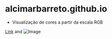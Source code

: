# alcimarbarreto.github.io

- Visualização de cores a partir da escala RGB

[Link](https://alcimarbarreto.github.io/CoresRGB/index.html) and ![Image](src)
